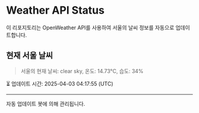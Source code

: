 
# Weather API Status

이 리포지토리는 OpenWeather API를 사용하여 서울의 날씨 정보를 자동으로 업데이트합니다.

## 현재 서울 날씨
> 서울의 현재 날씨: clear sky, 온도: 14.73°C, 습도: 34%

⏳ 업데이트 시간: 2025-04-03 04:17:55 (UTC)

---
자동 업데이트 봇에 의해 관리됩니다.
